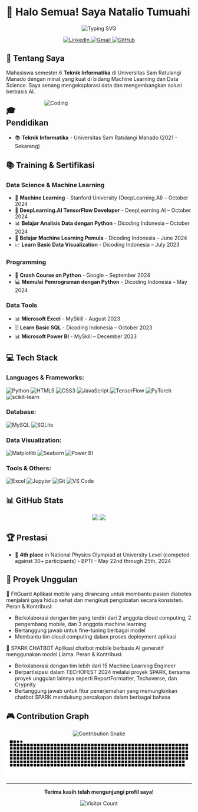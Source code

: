 # 👋 Halo Semua! Saya Natalio Tumuahi

<div align="center">
  <img src="https://readme-typing-svg.herokuapp.com?font=Fira+Code&weight=600&size=22&pause=1000&color=1E90FF&center=true&vCenter=true&random=false&width=440&height=45&lines=Teknik+Informatika;Machine+Learning+Enthusiast;Data+Science+Explorer" alt="Typing SVG" />
  
  <p align="center">
    <a href="https://linkedin.com/in/natalio-tumuahi-56340427a/" target="_blank">
      <img src="https://img.shields.io/badge/LinkedIn-0077B5?style=for-the-badge&logo=linkedin&logoColor=white" alt="LinkedIn"/>
    </a>
    <a href="mailto:nataliotumuahi@gmail.com">
      <img src="https://img.shields.io/badge/Gmail-D14836?style=for-the-badge&logo=gmail&logoColor=white" alt="Gmail"/>
    </a>
    <a href="https://github.com/natalio123">
      <img src="https://img.shields.io/badge/GitHub-100000?style=for-the-badge&logo=github&logoColor=white" alt="GitHub"/>
    </a>
  </p>
</div>

## 🚀 Tentang Saya

Mahasiswa semester 6 **Teknik Informatika** di Universitas Sam Ratulangi Manado dengan minat yang kuat di bidang Machine Learning dan Data Science. Saya senang mengeksplorasi data dan mengembangkan solusi berbasis AI.

<img align="right" alt="Coding" width="400" src="https://media.giphy.com/media/qgQUggAC3Pfv687qPC/giphy.gif">

## 🎓 Pendidikan

- 📚 **Teknik Informatika** - Universitas Sam Ratulangi Manado (2021 - Sekarang)

## 📚 Training & Sertifikasi

### Data Science & Machine Learning
- 🧠 **Machine Learning** - Stanford University (DeepLearning.AI) – October 2024
- 🧠 **DeepLearning.AI TensorFlow Developer** - DeepLearning.AI – October 2024
- 📊 **Belajar Analisis Data dengan Python** - Dicoding Indonesia – October 2024
- 🤖 **Belajar Machine Learning Pemula** - Dicoding Indonesia – June 2024
- 📈 **Learn Basic Data Visualization** - Dicoding Indonesia – July 2023

### Programming
- 🐍 **Crash Course on Python** - Google – September 2024
- 💻 **Memulai Pemrograman dengan Python** - Dicoding Indonesia – May 2024

### Data Tools
- 📊 **Microsoft Excel** - MySkill – August 2023
- 🗄️ **Learn Basic SQL** - Dicoding Indonesia – October 2023
- 📊 **Microsoft Power BI** - MySkill – December 2023

## 💻 Tech Stack

<div align="left">
  <h3>Languages & Frameworks:</h3>
  <p>
    <img src="https://img.shields.io/badge/Python-3776AB?style=for-the-badge&logo=python&logoColor=white" alt="Python"/>
    <img src="https://img.shields.io/badge/HTML5-E34F26?style=for-the-badge&logo=html5&logoColor=white" alt="HTML5"/>
    <img src="https://img.shields.io/badge/CSS3-1572B6?style=for-the-badge&logo=css3&logoColor=white" alt="CSS3"/>
    <img src="https://img.shields.io/badge/JavaScript-F7DF1E?style=for-the-badge&logo=javascript&logoColor=black" alt="JavaScript"/>
    <img src="https://img.shields.io/badge/TensorFlow-FF6F00?style=for-the-badge&logo=tensorflow&logoColor=white" alt="TensorFlow"/>
    <img src="https://img.shields.io/badge/PyTorch-EE4C2C?style=for-the-badge&logo=pytorch&logoColor=white" alt="PyTorch"/>
    <img src="https://img.shields.io/badge/scikit--learn-F7931E?style=for-the-badge&logo=scikit-learn&logoColor=white" alt="scikit-learn"/>
  </p>
  
  <h3>Database:</h3>
  <p>
    <img src="https://img.shields.io/badge/MySQL-4479A1?style=for-the-badge&logo=mysql&logoColor=white" alt="MySQL"/>
    <img src="https://img.shields.io/badge/SQLite-07405E?style=for-the-badge&logo=sqlite&logoColor=white" alt="SQLite"/>
  </p>
  
  <h3>Data Visualization:</h3>
  <p>
    <img src="https://img.shields.io/badge/Matplotlib-11557c?style=for-the-badge&logo=python&logoColor=white" alt="Matplotlib"/>
    <img src="https://img.shields.io/badge/Seaborn-3776AB?style=for-the-badge&logo=python&logoColor=white" alt="Seaborn"/>
    <img src="https://img.shields.io/badge/Power%20BI-F2C811?style=for-the-badge&logo=power-bi&logoColor=black" alt="Power BI"/>
  </p>
  
  <h3>Tools & Others:</h3>
  <p>
    <img src="https://img.shields.io/badge/Microsoft_Excel-217346?style=for-the-badge&logo=microsoft-excel&logoColor=white" alt="Excel"/>
    <img src="https://img.shields.io/badge/Jupyter-F37626?style=for-the-badge&logo=jupyter&logoColor=white" alt="Jupyter"/>
    <img src="https://img.shields.io/badge/Git-F05032?style=for-the-badge&logo=git&logoColor=white" alt="Git"/>
    <img src="https://img.shields.io/badge/VS%20Code-007ACC?style=for-the-badge&logo=visual-studio-code&logoColor=white" alt="VS Code"/>
  </p>
</div>

## 📊 GitHub Stats

<p align="center">
  <img height="180em" src="https://github-readme-stats-eight-theta.vercel.app/api?username=natalio123&show_icons=true&theme=algolia&include_all_commits=true&count_private=true"/>
  <img height="180em" src="https://github-readme-stats-eight-theta.vercel.app/api/top-langs/?username=natalio123&layout=compact&theme=algolia"/>
</p>

## 🏆 Prestasi

- 🥇 **4th place** in National Physics Olympiad at University Level (competed against 30+ participants) - BPTI – May 22nd through 25th, 2024

## 🌟 Proyek Unggulan
🏥 FitGuard
Aplikasi mobile yang dirancang untuk membantu pasien diabetes menjalani gaya hidup sehat dan mengikuti pengobatan secara konsisten.
Peran & Kontribusi:
- Berkolaborasi dengan tim yang terdiri dari 2 anggota cloud computing, 2 pengembang mobile, dan 3 anggota machine learning
- Bertanggung jawab untuk fine-tuning berbagai model
- Membantu tim cloud computing dalam proses deployment aplikasi

🤖 SPARK CHATBOT
Aplikasi chatbot mobile berbasis AI generatif menggunakan model Llama.
Peran & Kontribusi:
- Berkolaborasi dengan tim lebih dari 15 Machine Learning Engineer
- Berpartisipasi dalam TECHOFEST 2024 melalui proyek SPARK, bersama proyek unggulan lainnya seperti ReportFormatter, Techoverse, dan Crypnity
- Bertanggung jawab untuk fitur penerjemahan yang memungkinkan chatbot SPARK mendukung percakapan dalam berbagai bahasa

## 🎮 Contribution Graph

<div align="center">
  <img src="https://github.com/natalio123/natalio123/blob/output/github-contribution-grid-snake-dark.svg" alt="Contribution Snake">
</div>

<div align="center">
  <img src="https://raw.githubusercontent.com/platane/platane/output/github-contribution-grid-snake-dark.svg" alt="Snake Game">
</div>

---

<div align="center">
  <b>Terima kasih telah mengunjungi profil saya!</b>
  
  ![Visitor Count](https://profile-counter.glitch.me/natalio123/count.svg)
</div>
